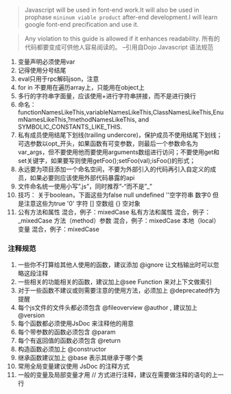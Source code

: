 >Javascript will be used in font-end work.It will also be used in prophase `mininum viable product` after-end development.I will learn google font-end precification and use it.

> Any violation to this guide is allowed if it enhances readability. 
所有的代码都要变成可供他人容易阅读的。 
–引用自Dojo Javascript 语法规范

1. 变量声明必须使用var
2. 记得使用分号结尾
3. eval只用于rpc解码json，注意
4. for in 不要用在遍历array上，只能用在object上
5. 多行的字符串字面量，应该使用+进行字符串拼接，而不是进行换行
6. 命名：functionNamesLikeThis,variableNamesLikeThis,ClassNamesLikeThis,EnumNamesLikeThis,?methodNamesLikeThis, and SYMBOLIC_CONSTANTS_LIKE_THIS.
7. 私有成员使用结尾下划线(trailing undercore)，保护成员不使用结尾下划线；可选参数以opt_开头，如果函数有可变参数，则最后一个参数命名为var_args，但不要使用他而要使用arguments数组进行访问；不要使用get和set关键字，如果要写则使用getFoo();setFoo(val);isFoo()的形式；
8. 永远要为项目添加一个命名空间，不要为外部引入的代码再引入自定义的成员，如果必要则应该使用外部代码暴露的api
9. 文件命名统一使用小写”.js”，同时推荐”-“而不是”_”
10. 技巧：
    关于boolean，下面这些为false
        null
        undefined
        ''空字符串
        数字0
    但是注意这些为true
        '0' 字符
        [] 空数组
        {} 空对象
11. 公有方法和属性 混合，例子：mixedCase 
私有方法和属性 混合，例子：_mixedCase 
方法（method）参数 混合，例子：mixedCase 
本地（local）变量 混合，例子：mixedCase 

### 注释规范

1. 一些你不打算给其他人使用的函数，建议添加 @ignore 让文档输出时可以忽略这段注释 
2. 一些相关的功能相关的函数，建议加上@see Function 来对上下文做索引 
3. 对于一些函数不建议或则需要注意的使用方法，必须加上 @deprecated作为提醒 
4. 每个js文件的文件头都必须包含 @fileoverview @author , 建议加上@version 
5. 每个函数都必须使用JsDoc 来注释他的用意 
6. 每个带参数的函数必须包含 @param 
7. 每个有返回值的函数必须包含 @return 
8. 构造函数必须加上 @constructor 
9. 继承函数建议加上 @base 表示其继承于哪个类 
10. 常用全局变量建议使用 JsDoc 的注释方式 
11. 一般的变量及局部变量才用 // 方式进行注释，建议在需要做注释的语句的上一行 

